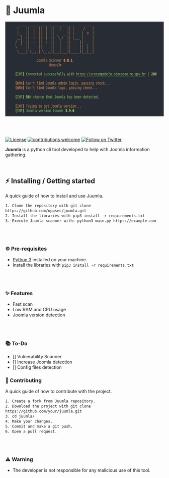 # 🦁 Juumla

<img src="./design/preview.png" width="600" height="300">

<br><br>

[![License](https://img.shields.io/badge/license-MIT-_red.svg)](https://opensource.org/licenses/MIT)
[![contributions welcome](https://img.shields.io/badge/contributions-welcome-brightgreen.svg?style=flat)](https://github.com/oppsec/xcreen/issues)
[![Follow on Twitter](https://img.shields.io/twitter/follow/opps3c.svg?logo=twitter)](https://twitter.com/oppsec)

**Juumla** is a python cli tool developed to help with Joomla information gathering.

<br>

## ⚡ Installing / Getting started

A quick guide of how to install and use Juumla.

```shell
1. Clone the repository with git clone https://github.com/oppsec/juumla.git
2. Install the libraries with pip3 install -r requirements.txt
3. Execute Juumla scanner with: python3 main.py https://example.com
```

<br><br>

### ⚙️ Pre-requisites
- [Python 3](https://www.python.org/downloads/) installed on your machine.
- Install the libraries with `pip3 install -r requirements.txt`

<br><br>

### ✨ Features
- Fast scan
- Low RAM and CPU usage
- Joomla version detection

<br><br>

### 📚 To-Do
- [] Vulnerability Scanner
- [] Increase Joomla detection
- [] Config files detection

### 🔨 Contributing

A quick guide of how to contribute with the project.

```shell
1. Create a fork from Juumla repository.
2. Download the project with git clone https://github.com/your/juumla.git
3. cd juumla/
4. Make your changes.
5. Commit and make a git push.
6. Open a pull request.
```

<br><br>

### ⚠️ Warning
- The developer is not responsible for any malicious use of this tool.
